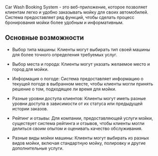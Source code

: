 Car Wash Booking System - это веб-приложение, которое позволяет клиентам легко и удобно заказывать мойку для своих автомобилей. Система предоставляет ряд функций, чтобы сделать процесс бронирования мойки более удобным и информативным.

## Основные возможности

- Выбор типа машины: Клиенты могут выбирать тип своей машины для более точного определения требуемых услуг.

- Выбор места и города: Клиенты могут указать желаемое место и город для мойки.

- Информация о погоде: Система предоставляет информацию о текущей погоде в выбранном месте, чтобы клиенты могли принять решение о том, подходящее ли время для мойки.

- Разные уровни доступа клиентов: Клиенты могут иметь разные уровни доступа в зависимости от их статуса или предыдущей истории заказов.

- Рейтинг и отзывы: Для компании, предоставляющей услуги мойки, существует система рейтинга и отзывов, чтобы клиенты могли делиться своим опытом и оценивать качество обслуживания.

- Разные виды мойки машины: Клиенты могут выбирать из разных видов мойки, включая стандартную мойку, полировку и другие дополнительные услуги.
